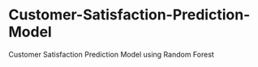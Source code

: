 # Customer-Satisfaction-Prediction-Model
Customer Satisfaction Prediction Model using Random Forest

